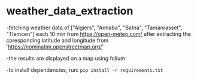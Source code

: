 # weather_data_extraction

-fetching weather data of ["Algiers", "Annaba", "Batna", "Tamanrasset", "Tlemcen"] each 10 min from https://open-meteo.com/ after extracting the coresponding latitude and longitude from  'https://nominatim.openstreetmap.org/' 

-the results are displayed on a map using folium

-to install dependencies, run: `pip install -r requirements.txt`
